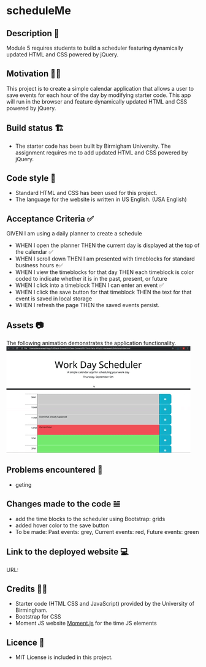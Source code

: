 # scheduleMe

## Description 📜
Module 5 requires students to build a scheduler featuring dynamically updated HTML and CSS powered by jQuery.

## Motivation 💪🏻
This project is to create a simple calendar application that allows a user to save events for each hour of the day by modifying starter code. This app will run in the browser and feature dynamically updated HTML and CSS powered by jQuery.

## Build status 🏗
* The starter code has been built by Birmigham University. The assignment requires me to add updated HTML and CSS powered by jQuery. 

## Code style 🔐
* Standard HTML and CSS has been used for this project. 
* The language for the website is written in US English. (USA English)

## Acceptance Criteria ✅
GIVEN I am using a daily planner to create a schedule
* WHEN I open the planner
    THEN the current day is displayed at the top of the calendar ✅
* WHEN I scroll down
    THEN I am presented with timeblocks for standard business hours e✅
* WHEN I view the timeblocks for that day
    THEN each timeblock is color coded to indicate whether it is in the past, present, or future
* WHEN I click into a timeblock
    THEN I can enter an event ✅
* WHEN I click the save button for that timeblock
    THEN the text for that event is saved in local storage
* WHEN I refresh the page
    THEN the saved events persist.

## Assets 📷
The following animation demonstrates the application functionality. 
![User clicks on the slots of the color-coded calendar and edits the events](./Assets/images/05-third-party-apis-homework-demo.gif)

## Problems encountered 🤯
* geting 

## Changes made to the code 𝌡
* add the time blocks to the scheduler using Bootstrap: grids 
* added hover color to the save button
* To be made: Past events: grey, Current events: red, Future events: green

## Link to the deployed website 💻
URL: 

## Credits 💃🏻
* Starter code (HTML CSS and JavaScript) provided by the University of Birmingham.
* Bootstrap for CSS
* Moment JS website [Moment.js](https://momentjs.com/) for the time JS elements

## Licence 🪪
* MIT License is included in this project. 